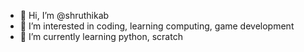 - 👋 Hi, I’m @shruthikab
- 👀 I’m interested in coding, learning computing, game development
- 🌱 I’m currently learning python, scratch

<!---
shruthikab/shruthikab is a ✨ special ✨ repository because its `README.md` (this file) appears on your GitHub profile.
You can click the Preview link to take a look at your changes.
--->

